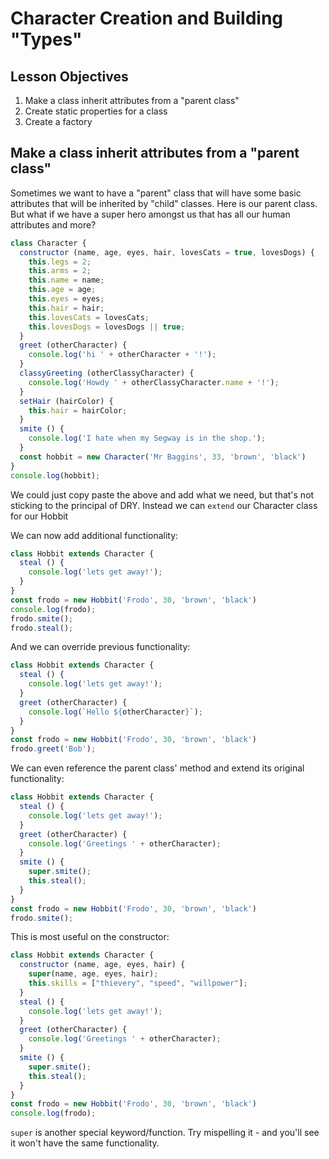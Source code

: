 # Character Creation and Building "Types"


## Lesson Objectives

1. Make a class inherit attributes from a "parent class"
1. Create static properties for a class
1. Create a factory


## Make a class inherit attributes from a "parent class"

Sometimes we want to have a "parent" class that will have some basic attributes that will be inherited by "child" classes. Here is our parent class. But what if we have a super hero amongst us that has all our human attributes and more?

```javascript
class Character {
  constructor (name, age, eyes, hair, lovesCats = true, lovesDogs) {
    this.legs = 2;
    this.arms = 2;
    this.name = name;
    this.age = age;
    this.eyes = eyes;
    this.hair = hair;
    this.lovesCats = lovesCats;
    this.lovesDogs = lovesDogs || true;
  }
  greet (otherCharacter) {
    console.log('hi ' + otherCharacter + '!');
  }
  classyGreeting (otherClassyCharacter) {
    console.log('Howdy ' + otherClassyCharacter.name + '!');
  }
  setHair (hairColor) {
    this.hair = hairColor;
  }
  smite () {
    console.log('I hate when my Segway is in the shop.');
  }
  const hobbit = new Character('Mr Baggins', 33, 'brown', 'black')
}
console.log(hobbit);
```
We could just copy paste the above and add what we need, but that's not sticking to the principal of DRY. Instead we can `extend` our Character class for our Hobbit

We can now add additional functionality:

```javascript
class Hobbit extends Character {
  steal () {
    console.log('lets get away!');
  }
}
const frodo = new Hobbit('Frodo', 30, 'brown', 'black')
console.log(frodo);
frodo.smite();
frodo.steal();
```

And we can override previous functionality:

```javascript
class Hobbit extends Character {
  steal () {
    console.log('lets get away!');
  }
  greet (otherCharacter) {
    console.log(`Hello ${otherCharacter}`);
  }
}
const frodo = new Hobbit('Frodo', 30, 'brown', 'black')
frodo.greet('Bob');
```

We can even reference the parent class' method and extend its original functionality:

```javascript
class Hobbit extends Character {
  steal () {
    console.log('lets get away!');
  }
  greet (otherCharacter) {
    console.log('Greetings ' + otherCharacter);
  }
  smite () {
    super.smite();
    this.steal();
  }
}
const frodo = new Hobbit('Frodo', 30, 'brown', 'black')
frodo.smite();
```

This is most useful on the constructor:

```javascript
class Hobbit extends Character {
  constructor (name, age, eyes, hair) {
    super(name, age, eyes, hair);
    this.skills = ["thievery", "speed", "willpower"];
  }
  steal () {
    console.log('lets get away!');
  }
  greet (otherCharacter) {
    console.log('Greetings ' + otherCharacter);
  }
  smite () {
    super.smite();
    this.steal();
  }
}
const frodo = new Hobbit('Frodo', 30, 'brown', 'black')
console.log(frodo);
```


`super` is another special keyword/function. Try mispelling it - and you'll see it won't have the same functionality.
